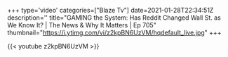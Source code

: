 +++
type='video'
categories=["Blaze Tv"]
date=2021-01-28T22:34:51Z
description=''
title="GAMING the System: Has Reddit Changed Wall St. as We Know It? | The News & Why It Matters | Ep 705"
thumbnail="https://i.ytimg.com/vi/z2kpBN6UzVM/hqdefault_live.jpg"
+++

{{< youtube z2kpBN6UzVM >}}
